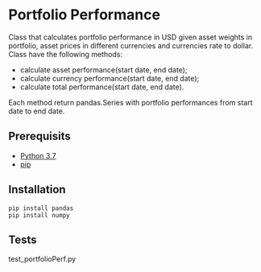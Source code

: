 # Portfolio Performance
Class that calculates portfolio performance in USD given asset weights in portfolio, asset prices in different currencies and currencies rate to dollar.
Class have the following methods:
- calculate asset performance(start date, end date);
- calculate currency performance(start date, end date);
- calculate total performance(start date, end date).

Each method return pandas.Series with portfolio performances from start date to end date.

## Prerequisits
- [Python 3.7](https://www.python.org/downloads/)
- [pip](https://pip.pypa.io/en/stable/installing/)

## Installation
```
pip install pandas
pip install numpy

```

## Tests
test_portfolioPerf.py
